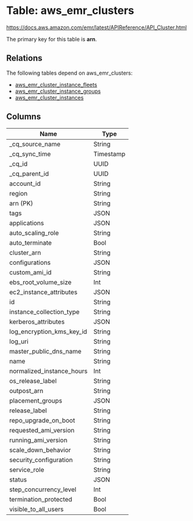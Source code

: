 # Table: aws_emr_clusters

https://docs.aws.amazon.com/emr/latest/APIReference/API_Cluster.html

The primary key for this table is **arn**.

## Relations

The following tables depend on aws_emr_clusters:
  - [aws_emr_cluster_instance_fleets](aws_emr_cluster_instance_fleets)
  - [aws_emr_cluster_instance_groups](aws_emr_cluster_instance_groups)
  - [aws_emr_cluster_instances](aws_emr_cluster_instances)

## Columns

| Name          | Type          |
| ------------- | ------------- |
|_cq_source_name|String|
|_cq_sync_time|Timestamp|
|_cq_id|UUID|
|_cq_parent_id|UUID|
|account_id|String|
|region|String|
|arn (PK)|String|
|tags|JSON|
|applications|JSON|
|auto_scaling_role|String|
|auto_terminate|Bool|
|cluster_arn|String|
|configurations|JSON|
|custom_ami_id|String|
|ebs_root_volume_size|Int|
|ec2_instance_attributes|JSON|
|id|String|
|instance_collection_type|String|
|kerberos_attributes|JSON|
|log_encryption_kms_key_id|String|
|log_uri|String|
|master_public_dns_name|String|
|name|String|
|normalized_instance_hours|Int|
|os_release_label|String|
|outpost_arn|String|
|placement_groups|JSON|
|release_label|String|
|repo_upgrade_on_boot|String|
|requested_ami_version|String|
|running_ami_version|String|
|scale_down_behavior|String|
|security_configuration|String|
|service_role|String|
|status|JSON|
|step_concurrency_level|Int|
|termination_protected|Bool|
|visible_to_all_users|Bool|